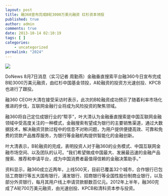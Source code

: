 ```yaml
---
layout: post
title: 融360宣布完成B轮3000万美元融资 红杉资本领投
published: true
author: admin
comments: true
date: 2013-10-14 02:10:19
tags: [ ]
categories:
    - uncategorized
permalink: "2024"
---
```

![][1]

DoNews 8月7日消息（实习记者 周勤燕）金融垂直搜索平台融360今日宣布完成B轮3000万美元融资，由红杉中国基金领投，A轮融资的投资方光速创投、KPCB也进行了跟投。

融360 CEO叶大清在接受采访时表示，此次的B轮融资成功预示了随着利率市场化推进的步伐，互联网金融行业将成为风险投资的聚焦领域。

融360将自己定位成银行业的“帮手”，叶大清认为金融垂直搜索是中国互联网金融领域中受高度关注的一种模式，金融搜索有望成为银行的主要销售渠道，通过大数据技术，解决融资贷款过程中的信息不对称问题，为用户提供便捷高效、可靠和免费的贷款产品推荐服务，为银行等金融机构提供智能化的金融创新。

叶大清表示，B轮融资的完成，表明投资人对于融360的业务模式、中国互联网金融市场空间、以及团队的认可。“我们希望做成中国最大、发展最迅速的金融产品搜索、推荐和申请平台，成为中国消费者最值得信赖的金融决策助手。”

资料显示，融360成立近两年，上线500天，目前已覆盖32个城市，合作银行已包括工商银行等五大国有银行，浦发银行、招商银行等全国性股份制商业银行，以及部分外资银行，每月其用户线上申请贷款额数百亿元。2012年上半年，融360完成了A轮700万美元融资，由光速创投、KPCB和清科资本参与投资。

 [1]: http://yongz.com/yz/wp-content/uploads/2014/04/7e5b02ceeb3c096c8d0cb25db51c8927.jpg